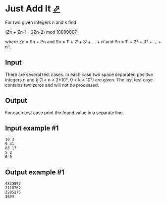 # Just Add It [⬀](https://www.e-olymp.com/en/problems/5493)
For two given integers n and k find

(Zn + Zn-1 - 2Zn-2) mod 10000007,

where Zn = Sn + Pn and Sn = 1ⁱ + 2ⁱ + 3ⁱ + ... + nⁱ and Pn = 1¹ + 2² + 3³ + ... + nⁿ.

## Input
There are several test cases. In each case two space separated positive integers n and k (1 < n < 2*10⁸, 0 < k < 10⁶) are given. The last test case contains two zeros and will not be processed.

## Output
For each test case print the found value in a separate line.

## Input example #1
```
10 3
9 31
83 17
5 2
0 0
```

## Output example #1
```
4835897
2118762
2285275
3694
```
